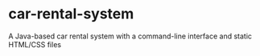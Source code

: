 # car-rental-system
A Java-based car rental system with a command-line interface and static HTML/CSS files
